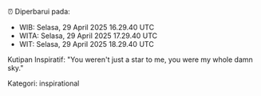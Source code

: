 ⏰ Diperbarui pada:
- WIB: Selasa, 29 April 2025 16.29.40 UTC
- WITA: Selasa, 29 April 2025 17.29.40 UTC
- WIT: Selasa, 29 April 2025 18.29.40 UTC

Kutipan Inspiratif:
"You weren't just a star to me, you were my whole damn sky."


Kategori: inspirational

